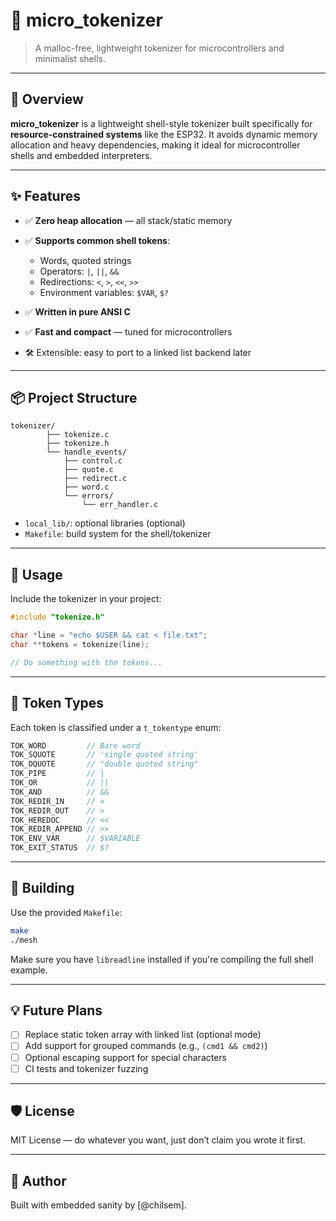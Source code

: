
# 🦦 micro\_tokenizer

> A malloc-free, lightweight tokenizer for microcontrollers and minimalist shells.

---

## 🧠 Overview

**micro\_tokenizer** is a lightweight shell-style tokenizer built specifically for **resource-constrained systems** like the ESP32.
It avoids dynamic memory allocation and heavy dependencies, making it ideal for microcontroller shells and embedded interpreters.

---

## ✨ Features

* ✅ **Zero heap allocation** — all stack/static memory
* ✅ **Supports common shell tokens**:

  * Words, quoted strings
  * Operators: `|`, `||`, `&&`
  * Redirections: `<`, `>`, `<<`, `>>`
  * Environment variables: `$VAR`, `$?`
* ✅ **Written in pure ANSI C**
* ✅ **Fast and compact** — tuned for microcontrollers
* 🛠️ Extensible: easy to port to a linked list backend later

---

## 📦 Project Structure

```
tokenizer/
        ├── tokenize.c
        ├── tokenize.h
        └── handle_events/
            ├── control.c
            ├── quote.c
            ├── redirect.c
            ├── word.c
            └── errors/
                └── err_handler.c
```

* `local_lib/`: optional libraries (optional)
* `Makefile`: build system for the shell/tokenizer

---

## 🚀 Usage

Include the tokenizer in your project:

```c
#include "tokenize.h"

char *line = "echo $USER && cat < file.txt";
char **tokens = tokenize(line);

// Do something with the tokens...
```

---

## 🧪 Token Types

Each token is classified under a `t_tokentype` enum:

```c
TOK_WORD         // Bare word
TOK_SQUOTE       // 'single quoted string'
TOK_DQUOTE       // "double quoted string"
TOK_PIPE         // |
TOK_OR           // ||
TOK_AND          // &&
TOK_REDIR_IN     // <
TOK_REDIR_OUT    // >
TOK_HEREDOC      // <<
TOK_REDIR_APPEND // >>
TOK_ENV_VAR      // $VARIABLE
TOK_EXIT_STATUS  // $?
```

---

## 🔧 Building

Use the provided `Makefile`:

```bash
make
./mesh
```

Make sure you have `libreadline` installed if you're compiling the full shell example.

---

## 💡 Future Plans

* [ ] Replace static token array with linked list (optional mode)
* [ ] Add support for grouped commands (e.g., `(cmd1 && cmd2)`)
* [ ] Optional escaping support for special characters
* [ ] CI tests and tokenizer fuzzing

---

## 🛡️ License

MIT License — do whatever you want, just don’t claim you wrote it first.

---

## 👤 Author

Built with embedded sanity by \[@chilsem].
